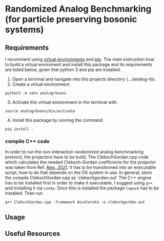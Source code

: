 # Randomized Analog Benchmarking (for particle preserving bosonic systems)

## Requirements

I recomment using [virtual environments](https://docs.python.org/3/tutorial/venv.html) and [pip](https://pypi.org/project/pip/).
The main instruction how to build a virtual enviroment and install this package and its requirements are listed below, given that python 3 and pip are installed.

1. Open a terminal and navigate into this projects directory (.../analog-rb).
2. Create a virtual environment
```console
python3 -m venv analogrbvenv
```
3. Activate this virtual environment in the terminal with 
```console
source analogrbvenv/bin/activate
```
4. Install this package by running the command
```console
pip install .
```

### compile C++ code
In order to run the non-interaction randomized analog benchmarking protocol, the projectors have to be build. 
The ClebschGordan.cpp code which calculates the needed Clebsch-Gordan coefficients for the projector was  taken from Ref. [Alex, 2021](https://doi.org/10.1063/1.3521562).
It has to be transformed into an executable script, how to do that depends on the OS system in use.
In general, store the compile ClebschGordan.cpp as 'clebschgordan.out'
The C++ engine has to be installed first in order to make it executable, I suggest using `g++` and installing it via `conda`. 
Once this is installed the package `lapack` has to be installed.
Then run
```console
g++ ClebschGordan.cpp -framework Accelerate -o clebschgordan.out
```

## Usage

## Useful Resources
